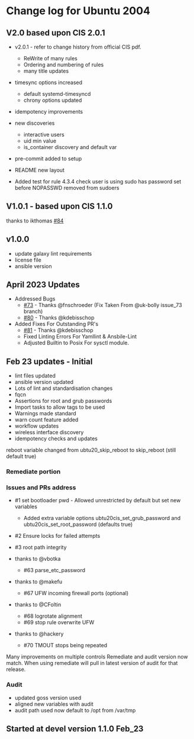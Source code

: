 # Change log for Ubuntu 2004

## V2.0 based upon CIS 2.0.1

- v2.0.1 - refer to change history from official CIS pdf.
  - ReWrite of many rules
  - Ordering and numbering of rules
  - many title updates
- timesync options increased
  - default systemd-timesyncd
  - chrony options updated
- idempotency improvements
- new discoveries
  - interactive users
  - uid min value
  - is_container discovery and default var
- pre-commit added to setup
- README new layout

- Added test for rule 4.3.4 check user is using sudo has password set before NOPASSWD removed from sudoers

## V1.0.1 - based upon CIS 1.1.0

thanks to ikthomas
[#84](https://github.com/ansible-lockdown/UBUNTU20-CIS/issues/84)

## v1.0.0

- update galaxy lint requirements
- license file
- ansible version

## April 2023 Updates
- Addressed Bugs
  - [#73](https://github.com/ansible-lockdown/UBUNTU20-CIS/issues/73) - Thanks @fnschroeder (Fix Taken From @uk-bolly issue_73 branch)
  - [#80](https://github.com/ansible-lockdown/UBUNTU20-CIS/issues/80) - Thanks @kdebisschop
- Added Fixes For Outstanding PR's
  - [#81](https://github.com/ansible-lockdown/UBUNTU20-CIS/pull/81) - Thanks @kdebisschop
  - Fixed Linting Errors For Yamllint & Ansbile-Lint
  - Adjusted Builtin to Posix For sysctl module.

## Feb 23 updates - Initial

- lint files updated
- ansible version updated
- Lots of lint and standardisation changes
- fqcn
- Assertions for root and grub passwords
- Import tasks to allow tags to be used
- Warnings made standard
- warn count feature added
- workflow updates
- wireless interface discovery
- idempotency checks and updates

reboot variable changed from ubtu20_skip_reboot to skip_reboot (still default true)

### Remediate portion

### Issues and PRs address

- #1 set bootloader pwd - Allowed unrestricted by default but set new variables
  - Added extra variable options ubtu20cis_set_grub_password and ubtu20cis_set_root_password (defaults true)

- #2 Ensure locks for failed attempts
- #3 root path integrity
- thanks to @vbotka
  - #63 parse_etc_password
- thanks to @makefu
  - #67 UFW incoming firewall ports (optional)
- thanks to @CFoltin
  - #68 logrotate alignment
  - #69 stop rule overwrite UFW
- thanks to @hackery
  - #70 TMOUT stops being repeated

Many improvements on multiple controls
Remediate and audit version now match. When using remediate will pull in latest version of audit for that release.

### Audit

- updated goss version used
- aligned new variables with audit
- audit path used now default to /opt from /var/tmp

## Started at devel version 1.1.0 Feb_23
